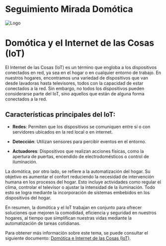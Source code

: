 # Seguimiento Mirada Domótica

<img src="Images/HogarInteligenteatravésdelamirada.gif" alt="Logo">


# Domótica y el Internet de las Cosas (IoT)

El Internet de las Cosas (IoT) es un término que engloba a los dispositivos conectados en red, ya sea en el hogar o en cualquier entorno de trabajo. En nuestros hogares, encontramos una variedad de dispositivos que van desde lavadoras hasta televisores, todos con la capacidad de estar conectados a la red. Sin embargo, no todos los dispositivos pueden considerarse parte del IoT, sino aquellos que están de alguna forma conectados a la red.

## Características principales del IoT:

- **Redes**: Permiten que los dispositivos se comuniquen entre sí o con servidores ubicados en la red local o en internet.
  
- **Detección**: Utilizan sensores para percibir eventos en el entorno.

- **Actuadores**: Dispositivos que realizan acciones físicas, como la apertura de puertas, encendido de electrodomésticos o control de iluminación.

La domótica, por otro lado, se refiere a la automatización del hogar. Su objetivo es aumentar el confort reduciendo la necesidad de intervención humana en los procesos del hogar. Esto incluye actividades como regular el clima, controlar el televisor o ajustar la intensidad de la iluminación. Todo esto se logra mediante la incorporación de sistemas embebidos en los dispositivos del hogar.

En resumen, la domótica y el IoT trabajan en conjunto para ofrecer soluciones que mejoren la comodidad, eficiencia y seguridad en nuestros hogares, al tiempo que simplifican nuestras vidas mediante la automatización de tareas cotidianas.

Para obtener más información sobre este tema, se puede consultar el siguiente documento: [Domótica e Internet de las Cosas (IoT)](https://rinacional.tecnm.mx/jspui/bitstream/TecNM/1543/1/2021-190_RobertoLorenzo_Aguilar_Maldonado.pdf).
